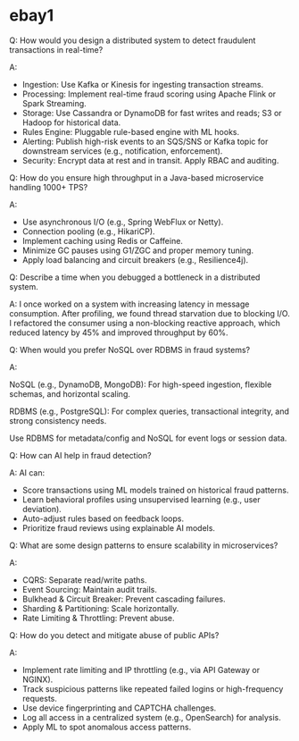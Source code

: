 ebay1
=====

Q: How would you design a distributed system to detect fraudulent transactions in real-time?

A:

- Ingestion: Use Kafka or Kinesis for ingesting transaction streams.
- Processing: Implement real-time fraud scoring using Apache Flink or Spark Streaming.
- Storage: Use Cassandra or DynamoDB for fast writes and reads; S3 or Hadoop for historical data.
- Rules Engine: Pluggable rule-based engine with ML hooks.
- Alerting: Publish high-risk events to an SQS/SNS or Kafka topic for downstream services (e.g., notification, enforcement).
- Security: Encrypt data at rest and in transit. Apply RBAC and auditing.

Q: How do you ensure high throughput in a Java-based microservice handling 1000+ TPS?

A:

- Use asynchronous I/O (e.g., Spring WebFlux or Netty).
- Connection pooling (e.g., HikariCP).
- Implement caching using Redis or Caffeine.
- Minimize GC pauses using G1/ZGC and proper memory tuning.
- Apply load balancing and circuit breakers (e.g., Resilience4j).

Q: Describe a time when you debugged a bottleneck in a distributed system.

A:
I once worked on a system with increasing latency in message consumption. After profiling, we found thread starvation due to blocking I/O. I refactored the consumer using a non-blocking reactive approach, which reduced latency by 45% and improved throughput by 60%.

Q: When would you prefer NoSQL over RDBMS in fraud systems?

A:

NoSQL (e.g., DynamoDB, MongoDB): For high-speed ingestion, flexible schemas, and horizontal scaling.

RDBMS (e.g., PostgreSQL): For complex queries, transactional integrity, and strong consistency needs.

Use RDBMS for metadata/config and NoSQL for event logs or session data.


Q: How can AI help in fraud detection?

A:
AI can:
- Score transactions using ML models trained on historical fraud patterns.
- Learn behavioral profiles using unsupervised learning (e.g., user deviation).
- Auto-adjust rules based on feedback loops.
- Prioritize fraud reviews using explainable AI models.

Q: What are some design patterns to ensure scalability in microservices?

A:

- CQRS: Separate read/write paths.
- Event Sourcing: Maintain audit trails.
- Bulkhead & Circuit Breaker: Prevent cascading failures.
- Sharding & Partitioning: Scale horizontally.
- Rate Limiting & Throttling: Prevent abuse.

Q: How do you detect and mitigate abuse of public APIs?

A:

- Implement rate limiting and IP throttling (e.g., via API Gateway or NGINX).
- Track suspicious patterns like repeated failed logins or high-frequency requests.
- Use device fingerprinting and CAPTCHA challenges.
- Log all access in a centralized system (e.g., OpenSearch) for analysis.
- Apply ML to spot anomalous access patterns.

